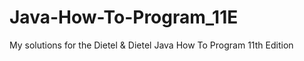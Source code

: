 # Java-How-To-Program_11E
My solutions for the Dietel &amp; Dietel Java How To Program 11th Edition
